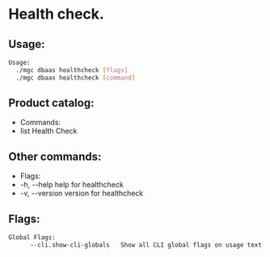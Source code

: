 # Health check.

## Usage:
```bash
Usage:
  ./mgc dbaas healthcheck [flags]
  ./mgc dbaas healthcheck [command]
```

## Product catalog:
- Commands:
- list        Health Check

## Other commands:
- Flags:
- -h, --help      help for healthcheck
- -v, --version   version for healthcheck

## Flags:
```bash
Global Flags:
      --cli.show-cli-globals   Show all CLI global flags on usage text
```

